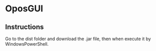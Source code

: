 # OposGUI

## Instructions
Go to the dist folder and download the .jar file, then when execute it by WindowsPowerShell.
